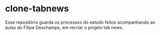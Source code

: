 # clone-tabnews

Esse repositório guarda os processos do estudo feitos acompanhando as aulas do Filipe Deschamps, em recriar o projeto tab news.

